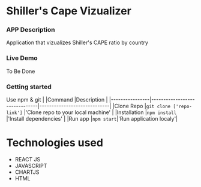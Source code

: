 # Shiller's Cape Vizualizer
### APP Description
Application that vizualizes Shiller's CAPE ratio by country

### Live Demo
To Be Done

### Getting started
Use npm & git
|                |Command                          |Description                         |
|----------------|-------------------------------|-----------------------------|
|Clone Repo    |`git clone ['repo-link']`            |'Clone repo to your local machine'            |
|Installation          |`npm install`            |'Install dependencies'            |
|Run app          |`npm start`|'Run application localy'|

# Technologies used
- REACT JS
- JAVASCRIPT
- CHARTJS
- HTML
